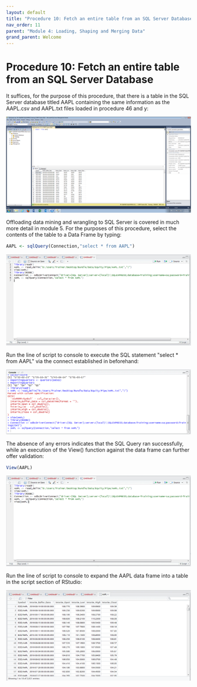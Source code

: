 ```yaml
---
layout: default
title: "Procedure 10: Fetch an entire table from an SQL Server Database"
nav_order: 11
parent: "Module 4: Loading, Shaping and Merging Data"
grand_parent: Welcome
---
```


# Procedure 10: Fetch an entire table from an SQL Server Database

It suffices, for the purpose of this procedure, that there is a table in the SQL Server database titled AAPL containing the same information as the AAPL.csv and AAPL.txt files loaded in procedure 46 and y:

![img.png](img.png)

Offloading data mining and wrangling to SQL Server is covered in much more detail in module 5.  For the purposes of this procedure, select the contents of the table to a Data Frame by typing:

``` r
AAPL <- sqlQuery(Connection,"select * from AAPL")
```

![img_1.png](img_1.png)

Run the line of script to console to execute the SQL statement "select * from AAPL" via the connect established in beforehand:

![img_2.png](img_2.png)

The absence of any errors indicates that the SQL Query ran successfully, while an execution of the View() function against the data frame can further offer validation:

``` r
View(AAPL)
```

![img_3.png](img_3.png)

Run the line of script to console to expand the AAPL data frame into a table in the script section of RStudio:

![img_4.png](img_4.png)